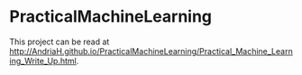 # PracticalMachineLearning

This project can be read at http://AndriaH.github.io/PracticalMachineLearning/Practical_Machine_Learning_Write_Up.html.